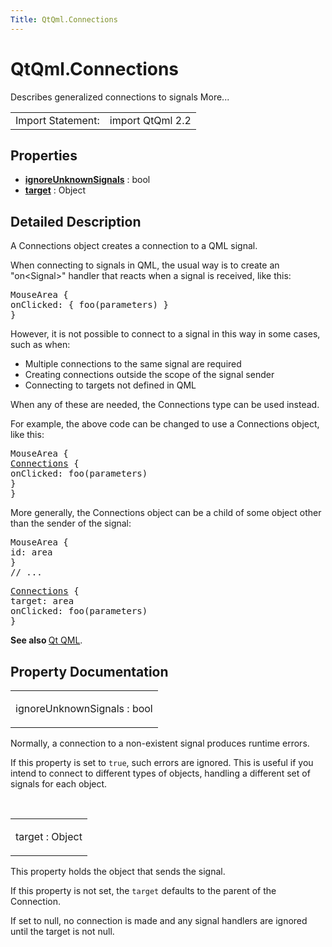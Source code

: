 ```yaml
---
Title: QtQml.Connections
---
```


# QtQml.Connections

<span class="subtitle"></span>
<!-- $$$Connections-brief -->
<p>Describes generalized connections to signals More...</p>
<!-- @@@Connections -->
<table class="alignedsummary">
<tr><td class="memItemLeft rightAlign topAlign"> Import Statement:</td><td class="memItemRight bottomAlign"> import QtQml 2.2</td></tr></table><ul>
</ul>
<h2 id="properties">Properties</h2>
<ul>
<li class="fn"><b><b><a href="#ignoreUnknownSignals-prop">ignoreUnknownSignals</a></b></b> : bool</li>
<li class="fn"><b><b><a href="#target-prop">target</a></b></b> : Object</li>
</ul>
<!-- $$$Connections-description -->
<h2 id="details">Detailed Description</h2>
</p>
<p>A Connections object creates a connection to a QML signal.</p>
<p>When connecting to signals in QML, the usual way is to create an &quot;on&lt;Signal&gt;&quot; handler that reacts when a signal is received, like this:</p>
<pre class="qml"><span class="type">MouseArea</span> {
<span class="name">onClicked</span>: { <span class="name">foo</span>(<span class="name">parameters</span>) }
}</pre>
<p>However, it is not possible to connect to a signal in this way in some cases, such as when:</p>
<ul>
<li>Multiple connections to the same signal are required</li>
<li>Creating connections outside the scope of the signal sender</li>
<li>Connecting to targets not defined in QML</li>
</ul>
<p>When any of these are needed, the Connections type can be used instead.</p>
<p>For example, the above code can be changed to use a Connections object, like this:</p>
<pre class="qml"><span class="type">MouseArea</span> {
<span class="type"><a href="index.html">Connections</a></span> {
<span class="name">onClicked</span>: <span class="name">foo</span>(<span class="name">parameters</span>)
}
}</pre>
<p>More generally, the Connections object can be a child of some object other than the sender of the signal:</p>
<pre class="qml"><span class="type">MouseArea</span> {
<span class="name">id</span>: <span class="name">area</span>
}
<span class="comment">// ...</span></pre>
<pre class="qml"><span class="type"><a href="index.html">Connections</a></span> {
<span class="name">target</span>: <span class="name">area</span>
<span class="name">onClicked</span>: <span class="name">foo</span>(<span class="name">parameters</span>)
}</pre>
<p><b>See also </b><a href="QtQml.qtqml-index.md">Qt QML</a>.</p>
<!-- @@@Connections -->
<h2>Property Documentation</h2>
<!-- $$$ignoreUnknownSignals -->
<table class="qmlname"><tr valign="top" id="ignoreUnknownSignals-prop"><td class="tblQmlPropNode"><p><span class="name">ignoreUnknownSignals</span> : <span class="type">bool</span></p></td></tr></table><p>Normally, a connection to a non-existent signal produces runtime errors.</p>
<p>If this property is set to <code>true</code>, such errors are ignored. This is useful if you intend to connect to different types of objects, handling a different set of signals for each object.</p>
<!-- @@@ignoreUnknownSignals -->
<br/>
<!-- $$$target -->
<table class="qmlname"><tr valign="top" id="target-prop"><td class="tblQmlPropNode"><p><span class="name">target</span> : <span class="type">Object</span></p></td></tr></table><p>This property holds the object that sends the signal.</p>
<p>If this property is not set, the <code>target</code> defaults to the parent of the Connection.</p>
<p>If set to null, no connection is made and any signal handlers are ignored until the target is not null.</p>
<!-- @@@target -->
<br/>
